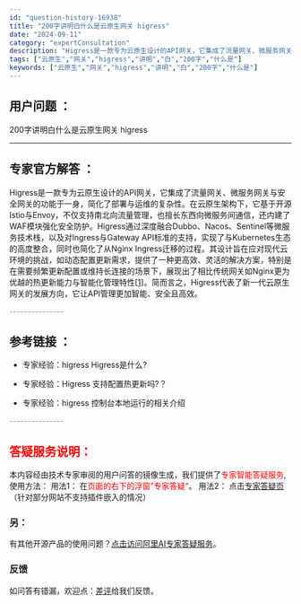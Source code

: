 ```yaml
---
id: "question-history-16938"
title: "200字讲明白什么是云原生网关 higress"
date: "2024-09-11"
category: "expertConsultation"
description: "Higress是一款专为云原生设计的API网关，它集成了流量网关、微服务网关与安全网关的功能于一身，简化了部署与运维的复杂性。在云原生架构下，它基于开源Istio与Envoy，不仅支持南北向流量管理，也擅长东西向微服务间通信，还内建了WAF模块强化安全防护。Higress通过深度融合Dubbo、Na"
tags: ["云原生","网关","higress","讲明","白","200字","什么是"]
keywords: ["云原生","网关","higress","讲明","白","200字","什么是"]
---
```


## 用户问题 ： 
 200字讲明白什么是云原生网关 higress  

---------------
## 专家官方解答 ：

Higress是一款专为云原生设计的API网关，它集成了流量网关、微服务网关与安全网关的功能于一身，简化了部署与运维的复杂性。在云原生架构下，它基于开源Istio与Envoy，不仅支持南北向流量管理，也擅长东西向微服务间通信，还内建了WAF模块强化安全防护。Higress通过深度融合Dubbo、Nacos、Sentinel等微服务技术栈，以及对Ingress与Gateway API标准的支持，实现了与Kubernetes生态的高度整合，同时也简化了从Nginx Ingress迁移的过程。其设计旨在应对现代云环境的挑战，如动态配置更新需求，提供了一种更高效、灵活的解决方案，特别是在需要频繁更新配置或维持长连接的场景下，展现出了相比传统网关如Nginx更为优越的热更新能力与智能化管理特性[[1](https://link.zhihu.com/?target=https%3A//higress.cn/docs/latest/overview/what-is-higress/)]。简而言之，Higress代表了新一代云原生网关的发展方向，它让API管理更加智能、安全且高效。


<font color="#949494">---------------</font> 


## 参考链接 ：

* 专家经验：higress Higress是什么? 
 
 * 专家经验：Higress 支持配置热更新吗?？ 
 
 * 专家经验：higress 控制台本地运行的相关介绍 


 <font color="#949494">---------------</font> 
 


## <font color="#FF0000">答疑服务说明：</font> 

本内容经由技术专家审阅的用户问答的镜像生成，我们提供了<font color="#FF0000">专家智能答疑服务</font>,使用方法：
用法1： 在<font color="#FF0000">页面的右下的浮窗”专家答疑“</font>。
用法2： 点击[专家答疑页](https://answer.opensource.alibaba.com/docs/intro)（针对部分网站不支持插件嵌入的情况）
### 另：


有其他开源产品的使用问题？[点击访问阿里AI专家答疑服务](https://answer.opensource.alibaba.com/docs/intro)。
### 反馈
如问答有错漏，欢迎点：[差评](https://ai.nacos.io/user/feedbackByEnhancerGradePOJOID?enhancerGradePOJOId=16943)给我们反馈。
